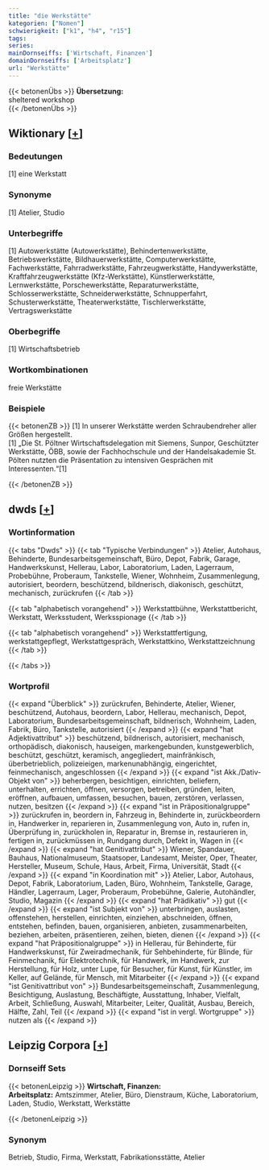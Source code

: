 ```yaml
---
title: "die Werkstätte"
kategorien: ["Nomen"]
schwierigkeit: ["k1", "h4", "r15"]
tags:
series:
mainDornseiffs: ['Wirtschaft, Finanzen']
domainDornseiffs: ['Arbeitsplatz']
url: "Werkstätte"
---
```


{{< betonenÜbs >}}
**Übersetzung:**  
sheltered workshop  
{{< /betonenÜbs >}}

## Wiktionary [[+](https://de.wiktionary.org/wiki/Werkstätte)]

### Bedeutungen
[1] eine Werkstatt  

### Synonyme
[1] Atelier, Studio  

### Unterbegriffe
[1] Autowerkstätte (Autowerkstätte), Behindertenwerkstätte, Betriebswerkstätte, Bildhauerwerkstätte, Computerwerkstätte, Fachwerkstätte, Fahrradwerkstätte, Fahrzeugwerkstätte, Handywerkstätte, Kraftfahrzeugwerkstätte (Kfz-Werkstätte), Künstlerwerkstätte, Lernwerkstätte, Porschewerkstätte, Reparaturwerkstätte, Schlosserwerkstätte, Schneiderwerkstätte, Schnupperfahrt, Schusterwerkstätte, Theaterwerkstätte, Tischlerwerkstätte, Vertragswerkstätte  

### Oberbegriffe
[1] Wirtschaftsbetrieb  

### Wortkombinationen
freie Werkstätte  

### Beispiele
{{< betonenZB >}}
[1] In unserer Werkstätte werden Schraubendreher aller Größen hergestellt.  
[1] „Die St. Pöltner Wirtschaftsdelegation mit Siemens, Sunpor, Geschützter Werkstätte, ÖBB, sowie der Fachhochschule und der Handelsakademie St. Pölten nutzten die Präsentation zu intensiven Gesprächen mit Interessenten.“[1]  

{{< /betonenZB >}}


## dwds [[+](https://www.dwds.de/wb/Werkstätte)]

### Wortinformation
{{< tabs "Dwds" >}}
{{< tab "Typische Verbindungen" >}}
Atelier, Autohaus, Behinderte, Bundesarbeitsgemeinschaft, Büro, Depot, Fabrik, Garage, Handwerkskunst, Hellerau, Labor, Laboratorium, Laden, Lagerraum, Probebühne, Proberaum, Tankstelle, Wiener, Wohnheim, Zusammenlegung, autorisiert, beordern, beschützend, bildnerisch, diakonisch, geschützt, mechanisch, zurückrufen
{{< /tab >}}

{{< tab "alphabetisch vorangehend" >}}
Werkstattbühne, Werkstattbericht, Werkstatt, Werksstudent, Werksspionage
{{< /tab >}}

{{< tab "alphabetisch vorangehend" >}}
Werkstattfertigung, werkstattgepflegt, Werkstattgespräch, Werkstattkino, Werkstattzeichnung
{{< /tab >}}

{{< /tabs >}}

### Wortprofil
{{< expand "Überblick" >}} zurückrufen, Behinderte, Atelier, Wiener, beschützend, Autohaus, beordern, Labor, Hellerau, mechanisch, Depot, Laboratorium, Bundesarbeitsgemeinschaft, bildnerisch, Wohnheim, Laden, Fabrik, Büro, Tankstelle, autorisiert {{< /expand >}}
{{< expand "hat Adjektivattribut" >}} beschützend, bildnerisch, autorisiert, mechanisch, orthopädisch, diakonisch, hauseigen, markengebunden, kunstgewerblich, beschützt, geschützt, keramisch, angegliedert, mainfränkisch, überbetrieblich, polizeieigen, markenunabhängig, eingerichtet, feinmechanisch, angeschlossen {{< /expand >}}
{{< expand "ist Akk./Dativ-Objekt von" >}} beherbergen, besichtigen, einrichten, beliefern, unterhalten, errichten, öffnen, versorgen, betreiben, gründen, leiten, eröffnen, aufbauen, umfassen, besuchen, bauen, zerstören, verlassen, nutzen, besitzen {{< /expand >}}
{{< expand "ist in Präpositionalgruppe" >}} zurückrufen in, beordern in, Fahrzeug in, Behinderte in, zurückbeordern in, Handwerker in, reparieren in, Zusammenlegung von, Auto in, rufen in, Überprüfung in, zurückholen in, Reparatur in, Bremse in, restaurieren in, fertigen in, zurückmüssen in, Rundgang durch, Defekt in, Wagen in {{< /expand >}}
{{< expand "hat Genitivattribut" >}} Wiener, Spandauer, Bauhaus, Nationalmuseum, Staatsoper, Landesamt, Meister, Oper, Theater, Hersteller, Museum, Schule, Haus, Arbeit, Firma, Universität, Stadt {{< /expand >}}
{{< expand "in Koordination mit" >}} Atelier, Labor, Autohaus, Depot, Fabrik, Laboratorium, Laden, Büro, Wohnheim, Tankstelle, Garage, Händler, Lagerraum, Lager, Proberaum, Probebühne, Galerie, Autohändler, Studio, Magazin {{< /expand >}}
{{< expand "hat Prädikativ" >}} gut {{< /expand >}}
{{< expand "ist Subjekt von" >}} unterbringen, auslasten, offenstehen, herstellen, einrichten, einziehen, abschneiden, öffnen, entstehen, befinden, bauen, organisieren, anbieten, zusammenarbeiten, beziehen, arbeiten, präsentieren, zeihen, bieten, dienen {{< /expand >}}
{{< expand "hat Präpositionalgruppe" >}} in Hellerau, für Behinderte, für Handwerkskunst, für Zweiradmechanik, für Sehbehinderte, für Blinde, für Feinmechanik, für Elektrotechnik, für Handwerk, im Handwerk, zur Herstellung, für Holz, unter Lupe, für Besucher, für Kunst, für Künstler, im Keller, auf Gelände, für Mensch, mit Mitarbeiter {{< /expand >}}
{{< expand "ist Genitivattribut von" >}} Bundesarbeitsgemeinschaft, Zusammenlegung, Besichtigung, Auslastung, Beschäftigte, Ausstattung, Inhaber, Vielfalt, Arbeit, Schließung, Auswahl, Mitarbeiter, Leiter, Qualität, Ausbau, Bereich, Hälfte, Zahl, Teil {{< /expand >}}
{{< expand "ist in vergl. Wortgruppe" >}} nutzen als {{< /expand >}}

## Leipzig Corpora [[+](https://corpora.uni-leipzig.de/en/res?word=Werkstätte&corpusId=deu_newscrawl-public_2018)]

### Dornseiff Sets
{{< betonenLeipzig >}}
**Wirtschaft, Finanzen:**  
**Arbeitsplatz:** Amtszimmer, Atelier, Büro, Dienstraum, Küche, Laboratorium, Laden, Studio, Werkstatt, Werkstätte  

{{< /betonenLeipzig >}}

### Synonym
Betrieb, Studio, Firma, Werkstatt, Fabrikationsstätte, Atelier

